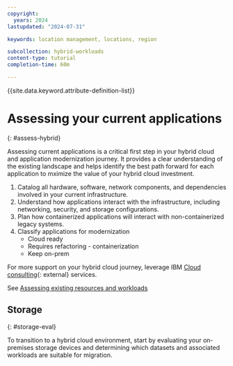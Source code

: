 ```yaml
---
copyright:
  years: 2024
lastupdated: "2024-07-31"

keywords: location management, locations, region

subcollection: hybrid-workloads
content-type: tutorial
completion-time: 60m

---
```


{{site.data.keyword.attribute-definition-list}}

# Assessing your current applications
{: #assess-hybrid}

Assessing current applications is a critical first step in your hybrid cloud and application modernization journey. It provides a clear understanding of the existing landscape and helps identify the best path forward for each application to mximize the value of your hybrid cloud investment.

1. Catalog all hardware, software, network components, and dependencies involved in your current infrastructure.
1. Understand how applications interact with the infrastructure, including networking, security, and storage configurations.
1. Plan how containerized applications will interact with non-containerized legacy systems.
1. Classify applications for modernization
   - Cloud ready
   - Requires refactoring - containerization
   - Keep on-prem

For more support on your hybrid cloud journey, leverage IBM [Cloud consulting](https://www.ibm.com/consulting/cloud){: external} services.



See [Assessing existing resources and workloads](https://test.cloud.ibm.com/docs/adopt-enterprise-architecture?topic=adopt-enterprise-architecture-assess)


## Storage
{: #storage-eval}

To transition to a hybrid cloud environment, start by evaluating your on-premises storage devices and determining which datasets and associated workloads are suitable for migration.
